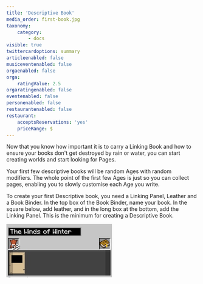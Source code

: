 ```yaml
---
title: 'Descriptive Book'
media_order: first-book.jpg
taxonomy:
    category:
        - docs
visible: true
twittercardoptions: summary
articleenabled: false
musiceventenabled: false
orgaenabled: false
orga:
    ratingValue: 2.5
orgaratingenabled: false
eventenabled: false
personenabled: false
restaurantenabled: false
restaurant:
    acceptsReservations: 'yes'
    priceRange: $
---
```


Now that you know how important it is to carry a Linking Book and how to ensure your books don't get destroyed by rain or water, you can start creating worlds and start looking for Pages.

Your first few descriptive books will be random Ages with random modifiers. The whole point of the first few Ages is just so you can collect pages, enabling you to slowly customise each Age you write. 

To create your first Descriptive book, you need a Linking Panel, Leather and a Book Binder. In the top box of the Book Binder, name your book. In the square below, add leather, and in the long box at the bottom, add the Linking Panel. This is the minimum for creating a Descriptive Book.

![](first-book.jpg)